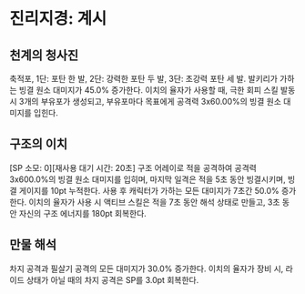 # 진리지경: 계시

## 천계의 청사진

축적포, 1단: 포탄 한 발, 2단: 강력한 포탄 두 발, 3단: 초강력 포탄 세 발.
발키리가 가하는 빙결 원소 대미지가 45.0% 증가한다. 이치의 율자가 사용할 때, 극한 회피 스킬 발동 시 3개의 부유포가 생성되고, 부유포마다 목표에게 공격력 3x60.00%의 빙결 원소 대미지를 입힌다.

## 구조의 이치

[SP 소모: 0][재사용 대기 시간: 20초] 구조 어레이로 적을 공격하여 공격력 3x600.0%의 빙결 원소 대미지를 입히며, 마지막 일격은 적을 5초 동안 빙결시키며, 빙결 게이지를 10pt 누적한다. 사용 후 캐릭터가 가하는 모든 대미지가 7초간 50.0% 증가한다. 이치의 율자가 사용 시 액티브 스킬은 적을 7초 동안 해석 상태로 만들고, 3초 동안 자신의 구조 에너지를 180pt 회복한다.

## 만물 해석

차지 공격과 필살기 공격의 모든 대미지가 30.0% 증가한다.
이치의 율자가 장비 시, 라이드 상태가 아닐 때의 차지 공격은 SP를 3.0pt 회복한다.
